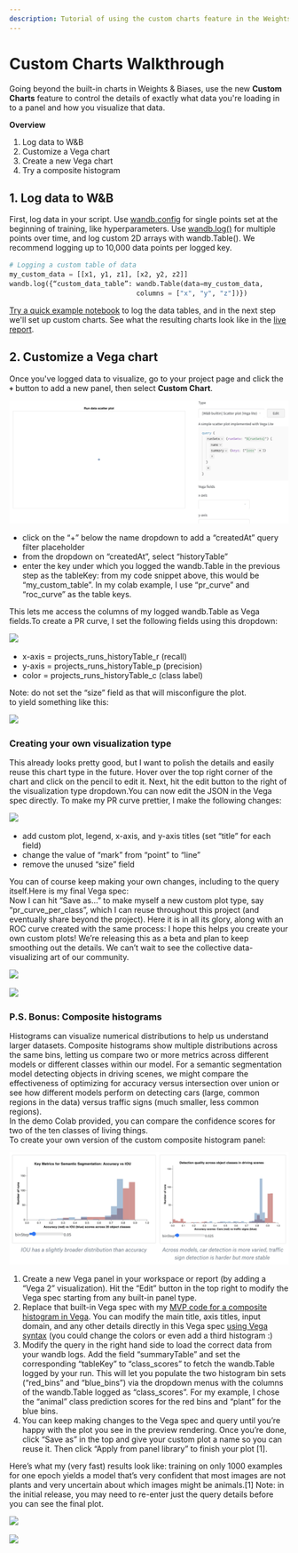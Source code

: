 ```yaml
---
description: Tutorial of using the custom charts feature in the Weights & Biases UI
---
```


# Custom Charts Walkthrough

Going beyond the built-in charts in Weights & Biases, use the new **Custom Charts** feature to control the details of exactly what data you're loading in to a panel and how you visualize that data.

**Overview**

1. Log data to W&B
2. Customize a Vega chart
3. Create a new Vega chart
4. Try a composite histogram

## 1. Log data to W&B

First, log data in your script. Use [wandb.config](../../../library/config.md) for single points set at the beginning of training, like hyperparameters. Use [wandb.log\(\)](../../../library/log.md) for multiple points over time, and log custom 2D arrays with wandb.Table\(\). We recommend logging up to 10,000 data points per logged key.

```python
# Logging a custom table of data
my_custom_data = [[x1, y1, z1], [x2, y2, z2]]
wandb.log({“custom_data_table”: wandb.Table(data=my_custom_data,
                                columns = ["x", "y", "z"])})
```

[Try a quick example notebook](https://bit.ly/custom-charts-colab) to log the data tables, and in the next step we'll set up custom charts. See what the resulting charts look like in the [live report](https://app.wandb.ai/demo-team/custom-charts/reports/Custom-Charts--VmlldzoyMTk5MDc).

## 2. Customize a Vega chart

Once you've logged data to visualize, go to your project page and click the **`+`** button to add a new panel, then select **Custom Chart**. 

![A new, blank custom chart ready to be configured](../../../.gitbook/assets/screen-shot-2020-08-28-at-7.41.37-am.png)

* click on the “+” below the name dropdown to add a “createdAt” query filter placeholder
* from the dropdown on “createdAt”, select “historyTable”
* enter the key under which you logged the wandb.Table in the previous step as the tableKey: from my code snippet above, this would be “my\_custom\_table”. In my colab example, I use “pr\_curve” and “roc\_curve” as the table keys.

  
This lets me access the columns of my logged wandb.Table as Vega fields.To create a PR curve, I set the following fields using this dropdown:

![](https://paper-attachments.dropbox.com/s_5FCA7E5A968820ADD0CD5402B4B0F71ED90882B3AC586103C1A96BF845A0EAC7_1597441569984_Screen+Shot+2020-08-14+at+2.45.34+PM.png)

* x-axis = projects\_runs\_historyTable\_r \(recall\)
* y-axis = projects\_runs\_historyTable\_p \(precision\)
* color = projects\_runs\_historyTable\_c \(class label\)

Note: do not set the “size” field as that will misconfigure the plot.  
to yield something like this:

![](https://paper-attachments.dropbox.com/s_5FCA7E5A968820ADD0CD5402B4B0F71ED90882B3AC586103C1A96BF845A0EAC7_1597441855957_Screen+Shot+2020-08-14+at+2.50.41+PM.png)

### Creating your own visualization type

This already looks pretty good, but I want to polish the details and easily reuse this chart type in the future. Hover over the top right corner of the chart and click on the pencil to edit it. Next, hit the edit button to the right of the visualization type dropdown.You can now edit the JSON in the Vega spec directly. To make my PR curve prettier, I make the following changes:

![](https://paper-attachments.dropbox.com/s_5FCA7E5A968820ADD0CD5402B4B0F71ED90882B3AC586103C1A96BF845A0EAC7_1597442115525_Screen+Shot+2020-08-14+at+2.52.24+PM.png)

* add custom plot, legend, x-axis, and y-axis titles \(set “title” for each field\)
* change the value of “mark” from “point” to “line”
* remove the unused “size” field

You can of course keep making your own changes, including to the query itself.Here is my final Vega spec:  
 Now I can hit “Save as…” to make myself a new custom plot type, say “pr\_curve\_per\_class”, which I can reuse throughout this project \(and eventually share beyond the project\). Here it is in all its glory, along with an ROC curve created with the same process:  I hope this helps you create your own custom plots! We’re releasing this as a beta and plan to keep smoothing out the details. We can’t wait to see the collective data-visualizing art of our community. 

![](https://paper-attachments.dropbox.com/s_5FCA7E5A968820ADD0CD5402B4B0F71ED90882B3AC586103C1A96BF845A0EAC7_1597442868347_Screen+Shot+2020-08-14+at+3.07.30+PM.png)

![](https://paper-attachments.dropbox.com/s_5FCA7E5A968820ADD0CD5402B4B0F71ED90882B3AC586103C1A96BF845A0EAC7_1597442424763_Screen+Shot+2020-08-14+at+2.56.38+PM.png)

### P.S. Bonus: Composite histograms

Histograms can visualize numerical distributions to help us understand larger datasets. Composite histograms show multiple distributions across the same bins, letting us compare two or more metrics across different models or different classes within our model. For a semantic segmentation model detecting objects in driving scenes, we might compare the effectiveness of optimizing for accuracy versus intersection over union or see how different models perform on detecting cars \(large, common regions in the data\) versus traffic signs \(much smaller, less common regions\).  
In the demo Colab provided, you can compare the confidence scores for two of the ten classes of living things.   
To create your own version of the custom composite histogram panel:

![](../../../.gitbook/assets/screen-shot-2020-08-28-at-7.19.47-am.png)

1. Create a new Vega panel in your workspace or report \(by adding a “Vega 2” visualization\). Hit the “Edit” button in the top right  to modify the Vega spec starting from any built-in panel type.
2. Replace that built-in Vega spec with my [MVP code for a composite histogram in Vega](https://gist.github.com/staceysv/9bed36a2c0c2a427365991403611ce21). You can modify the main title, axis titles, input domain, and any other details directly in this Vega spec [using Vega syntax](https://vega.github.io/) \(you could change the colors or even add a third histogram :\)
3. Modify the query in the right hand side to load the correct data from your wandb logs. Add the field “summaryTable” and set the corresponding “tableKey” to “class\_scores” to fetch the wandb.Table logged by your run. This will let you populate the two histogram bin sets \(“red\_bins” and “blue\_bins”\) via the dropdown menus with the columns of the wandb.Table logged as “class\_scores”. For my example, I chose the “animal” class prediction scores for the red bins and “plant” for the blue bins.
4. You can keep making changes to the Vega spec and query until you’re happy with the plot you see in the preview rendering. Once you’re done, click “Save as” in the top and give your custom plot a name so you can reuse it. Then click “Apply from panel library” to finish your plot \[1\].

  
Here’s what my \(very fast\) results look like: training on only 1000 examples for one epoch yields a model that’s very confident that most images are not plants and very uncertain about which images might be animals.\[1\] Note: in the initial release, you may need to re-enter just the query details before you can see the final plot.

![](https://paper-attachments.dropbox.com/s_5FCA7E5A968820ADD0CD5402B4B0F71ED90882B3AC586103C1A96BF845A0EAC7_1598376315319_Screen+Shot+2020-08-25+at+10.24.49+AM.png)

![](https://paper-attachments.dropbox.com/s_5FCA7E5A968820ADD0CD5402B4B0F71ED90882B3AC586103C1A96BF845A0EAC7_1598376160845_Screen+Shot+2020-08-25+at+10.08.11+AM.png)

